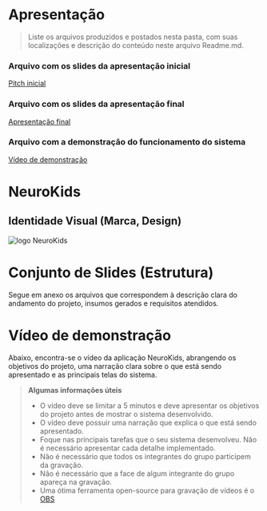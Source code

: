 # Apresentação
> Liste os arquivos produzidos e postados nesta pasta, com suas localizações e descrição do conteúdo neste arquivo Readme.md.

### Arquivo com os slides da apresentação inicial
[Pitch inicial](https://github.com/ICEI-PUC-Minas-PMV-SI/pmv-si-2023-2-pe1-t2-neurodiversidade/files/13679348/Apresentacao.Projeto.NeuroKids.-.INICIAL.pdf) 

### Arquivo com os slides da apresentação final
[Apresentação final]()

### Arquivo com a demonstração do funcionamento do sistema
[Vídeo de demonstração](./sample-video.mp4)

# NeuroKids
## Identidade Visual (Marca, Design)

![logo NeuroKids](https://github.com/ICEI-PUC-Minas-PMV-SI/pmv-si-2023-2-pe1-t2-neurodiversidade/assets/89950149/56904b9f-7b77-405e-b6ca-62befb573b5b)

# Conjunto de Slides (Estrutura)

Segue em anexo os arquivos que correspondem à descrição clara do andamento do projeto, insumos gerados e requisitos atendidos.

# Vídeo de demonstração

Abaixo, encontra-se o vídeo da aplicação NeuroKids, abrangendo os objetivos do projeto, uma narração clara sobre o que está sendo apresentado e as principais telas do sistema.

> **Algumas informações úteis**
> - O vídeo deve se limitar a 5 minutos e deve apresentar os objetivos do projeto antes de mostrar o sistema desenvolvido.
> - O vídeo deve possuir uma narração que explica o que está sendo apresentado.
> - Foque nas principais tarefas que o seu sistema desenvolveu. Não é necessário apresentar cada detalhe implementado.
> - Não é necessário que todos os integrantes do grupo participem da gravação.
> - Não é necessário que a face de algum integrante do grupo apareça na gravação.
> - Uma ótima ferramenta open-source para gravação de vídeos é o [OBS](https://obsproject.com/pt-br/download)


